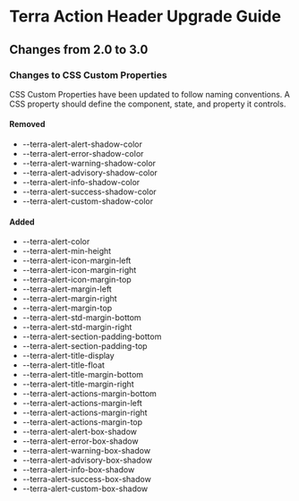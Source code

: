# Terra Action Header Upgrade Guide

## Changes from 2.0 to 3.0

### Changes to CSS Custom Properties

CSS Custom Properties have been updated to follow naming conventions. A CSS property should define the component, state, and property it controls.

#### Removed
* --terra-alert-alert-shadow-color
* --terra-alert-error-shadow-color
* --terra-alert-warning-shadow-color
* --terra-alert-advisory-shadow-color
* --terra-alert-info-shadow-color
* --terra-alert-success-shadow-color
* --terra-alert-custom-shadow-color

#### Added
* --terra-alert-color
* --terra-alert-min-height
* --terra-alert-icon-margin-left
* --terra-alert-icon-margin-right
* --terra-alert-icon-margin-top
* --terra-alert-margin-left
* --terra-alert-margin-right
* --terra-alert-margin-top
* --terra-alert-std-margin-bottom
* --terra-alert-std-margin-right
* --terra-alert-section-padding-bottom
* --terra-alert-section-padding-top
* --terra-alert-title-display
* --terra-alert-title-float
* --terra-alert-title-margin-bottom
* --terra-alert-title-margin-right
* --terra-alert-actions-margin-bottom
* --terra-alert-actions-margin-left
* --terra-alert-actions-margin-right
* --terra-alert-actions-margin-top
* --terra-alert-alert-box-shadow
* --terra-alert-error-box-shadow
* --terra-alert-warning-box-shadow
* --terra-alert-advisory-box-shadow
* --terra-alert-info-box-shadow
* --terra-alert-success-box-shadow
* --terra-alert-custom-box-shadow